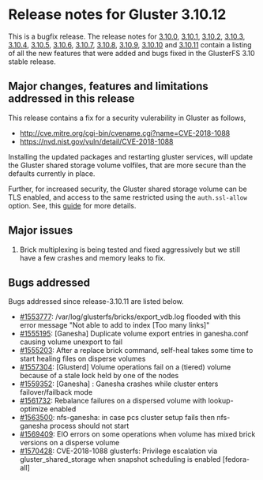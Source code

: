 # Release notes for Gluster 3.10.12

This is a bugfix release. The release notes for [3.10.0](3.10.0.md), [3.10.1](3.10.1.md), [3.10.2](3.10.2.md), [3.10.3](3.10.3.md),
[3.10.4](3.10.4.md), [3.10.5](3.10.5.md), [3.10.6](3.10.6.md), [3.10.7](3.10.7.md), [3.10.8](3.10.8.md), [3.10.9](3.10.9.md), [3.10.10](3.10.10.md) and [3.10.11](3.10.11.md)
contain a listing of all the new features that were added and bugs fixed in the
GlusterFS 3.10 stable release.

## Major changes, features and limitations addressed in this release

This release contains a fix for a security vulerability in Gluster as follows,
- http://cve.mitre.org/cgi-bin/cvename.cgi?name=CVE-2018-1088
- https://nvd.nist.gov/vuln/detail/CVE-2018-1088

Installing the updated packages and restarting gluster services, will update the
Gluster shared storage volume volfiles, that are more secure than the defaults
currently in place.

Further, for increased security, the Gluster shared storage volume can be TLS
enabled, and access to the same restricted using the `auth.ssl-allow` option.
See, this [guide](https://docs.gluster.org/en/v3/Administrator%20Guide/SSL/) for more details.

## Major issues

1. Brick multiplexing is being tested and fixed aggressively but we still have a
   few crashes and memory leaks to fix.


## Bugs addressed

Bugs addressed since release-3.10.11 are listed below.

- [#1553777](https://bugzilla.redhat.com/1553777): /var/log/glusterfs/bricks/export_vdb.log flooded with this error message "Not able to add to index [Too many links]"
- [#1555195](https://bugzilla.redhat.com/1555195): [Ganesha] Duplicate volume export entries in ganesha.conf causing volume unexport to fail
- [#1555203](https://bugzilla.redhat.com/1555203): After a replace brick command, self-heal takes some time to start healing files on disperse volumes
- [#1557304](https://bugzilla.redhat.com/1557304): [Glusterd] Volume operations fail on a (tiered) volume because of a stale lock held by one of the nodes
- [#1559352](https://bugzilla.redhat.com/1559352): [Ganesha] : Ganesha crashes while cluster enters failover/failback mode
- [#1561732](https://bugzilla.redhat.com/1561732): Rebalance failures on a dispersed volume with lookup-optimize enabled
- [#1563500](https://bugzilla.redhat.com/1563500): nfs-ganesha: in case pcs cluster setup fails then nfs-ganesha process should not start
- [#1569409](https://bugzilla.redhat.com/1569409): EIO errors on some operations when volume has mixed brick versions on a disperse volume
- [#1570428](https://bugzilla.redhat.com/1570428): CVE-2018-1088 glusterfs: Privilege escalation via gluster_shared_storage when snapshot scheduling is enabled [fedora-all]
